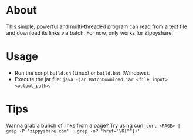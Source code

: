 # About

This simple, powerful and multi-threaded program can read from a text file and download its links via batch.
For now, only works for Zippyshare.

# Usage

- Run the script ```build.sh``` (Linux) or ```build.bat``` (Windows).
- Execute the jar file: ```java -jar BatchDownload.jar <file_input> <output_path>```.

# Tips

Wanna grab a bunch of links from a page? Try using curl:
```curl <PAGE> | grep -P 'zippyshare.com' | grep -oP 'href="\K[^"]+'```

